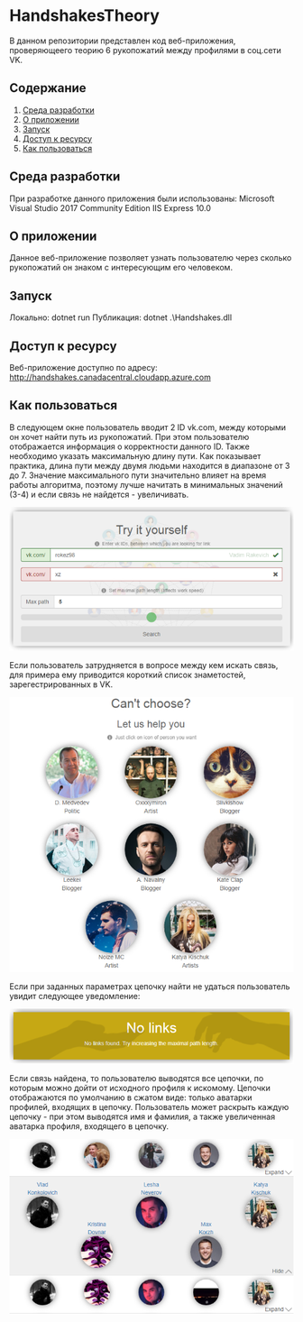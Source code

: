 # HandshakesTheory
В данном репозитории представлен код веб-приложения, проверяющеего теорию 6 рукопожатий между профилями в соц.сети VK.

## Содержание
1. [Среда разработки](#Среда-разработки)
2. [О приложении](#О-приложении)
3. [Запуск](#Запуск)
4. [Доступ к ресурсу](#Доступ-к-ресурсу)
5. [Как пользоваться](#Как-пользоваться)
## Среда разработки
При разработке данного приложения были использованы:
Microsoft Visual Studio 2017 Community Edition
IIS Express 10.0

## О приложении
Данное веб-приложение позволяет узнать пользователю через сколько рукопожатий он знаком с интересующим его человеком.

## Запуск
Локально: dotnet run
Публикация: dotnet .\Handshakes.dll

## Доступ к ресурсу
Веб-приложение доступно по адресу: http://handshakes.canadacentral.cloudapp.azure.com

## Как пользоваться
В следующем окне пользователь вводит 2 ID vk.com, между которыми он хочет найти путь из рукопожатий. При этом пользователю отображается информация о корректности данного ID. 
Также необходимо указать максимальную длину пути. Как показывает практика, длина пути между двумя людьми находится в диапазоне от 3 до 7.
Значение максимального пути значительно влияет на время работы алгоритма, поэтому лучше начитать в минимальных значений (3-4) и если связь не найдется - увеличивать.

![alt-text](https://github.com/rokez98/HandshakesTheory/blob/master/Graphics/RequestForm.png?raw=true)

Если пользователь затрудняется в вопросе между кем искать связь, для примера ему приводится короткий список знаметостей, зарегестрированных в VK. 

![alt text](https://github.com/rokez98/HandshakesTheory/blob/master/Graphics/CantChoose.png?raw=true)

Если при заданных параметрах цепочку найти не удаться пользователь увидит следующее уведомление: 

![alt-text](https://github.com/rokez98/HandshakesTheory/blob/master/Graphics/NoLinks.png?raw=true)

Если связь найдена, то пользователю выводятся все цепочки, по которым можно дойти от исходного профиля к искомому.
Цепочки отображаются по умолчанию в сжатом виде: только аватарки профилей, входящих в цепочку. Пользователь может раскрыть каждую цепочку - при этом выводятся имя и фамилия, а также увеличенная аватарка профиля, входящего в цепочку.

![alt text](https://github.com/rokez98/HandshakesTheory/blob/master/Graphics/SearchResult.png?raw=true)

